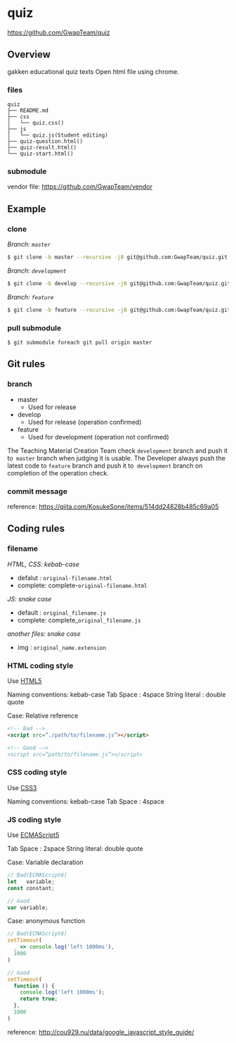 # quiz
https://github.com/GwapTeam/quiz

## Overview
gakken educational quiz texts
Open html file using chrome.

### files
```
quiz
├── README.md
├── css
│   └── quiz.css()
├── js
│   └── quiz.js(Student editing)
├── quiz-question.html()
├── quiz-result.html()
└── quiz-start.html()
```

### submodule
vendor file: https://github.com/GwapTeam/vendor

## Example
### clone
_Branch: `master`_
```bash
$ git clone -b master --recursive -j8 git@github.com:GwapTeam/quiz.git
```

_Branch: `development`_
```bash
$ git clone -b develop --recursive -j8 git@github.com:GwapTeam/quiz.git
```

_Branch: `feature`_
```bash
$ git clone -b feature --recursive -j8 git@github.com:GwapTeam/quiz.git
```

### pull submodule
```
$ git submodule foreach git pull origin master
```

<!-- Common Items -->

## Git rules

### branch
* master
    - Used for release
* develop
    - Used for release (operation confirmed)
* feature
    - Used for development (operation not confirmed)

The Teaching Material Creation Team check `development` branch and push it to` master` branch when judging it is usable.
The Developer always push the latest code to `feature` branch and push it to` development` branch on completion of the operation check.

### commit message
reference: https://qiita.com/KosukeSone/items/514dd24828b485c69a05

## Coding rules

### filename
_HTML, CSS: kebab-case_

* defalut : `original-filename.html`
* complete: complete-`original-filename.html`

_JS: snake case_

* default : `original_filename.js`
* complete: complete\_`original_filename.js`

_another files: snake case_

* img : `original_name.extension`

### HTML coding style

Use [HTML5](https://www.w3.org/TR/html5/)

Naming conventions: kebab-case
Tab Space         : 4space
String literal    : double quote

Case: Relative reference
```html
<!-- Bad -->
<script src=“./path/to/filename.js”></script>

<!-- Good -—>
<script src=“path/to/filename.js”></script>
```

### CSS coding style

Use [CSS3](https://developer.mozilla.org/ja/docs/Web/CSS/CSS3)

Naming conventions: kebab-case
Tab Space         : 4space

### JS coding style

Use [ECMAScript5](https://www.ecma-international.org/ecma-262/6.0/)

Tab Space     : 2space
String literal: double quote

Case: Variable declaration
```javascript
// Bad(ECMAScript6)
let   variable;
const constant;

// Good
var variable;
```

Case: anonymous function
```javascript
// Bad(ECMAScript6)
setTimeout(
  _ => console.log('left 1000ms'),
  1000
)

// Good
setTimeout(
  function () {
    console.log('left 1000ms');
    return true;
  },
  1000
)
```

reference: http://cou929.nu/data/google_javascript_style_guide/


